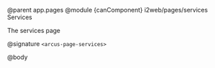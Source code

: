 @parent app.pages
@module {canComponent} i2web/pages/services Services

The services page

@signature `<arcus-page-services>`

@body

